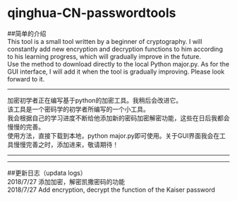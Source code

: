 # qinghua-CN-passwordtools
##简单的介绍<br/>
This tool is a small tool written by a beginner of cryptography. I will constantly add new encryption and decryption functions to him according to his learning progress, which will gradually improve in the future.<br/>
Use the method to download directly to the local Python major.py. As for the GUI interface, I will add it when the tool is gradually improving. Please look forward to it.<br/>
***
加密初学者正在编写基于python的加密工具。我稍后会改进它。<br/>
该工具是一个密码学的初学者所编写的一个小工具。<br/>
我会根据自己的学习进度不断给他添加新的密码加密解密功能，这些在日后我都会慢慢的完善。<br/>
使用方法，直接下载到本地，python major.py即可使用。关于GUI界面我会在工具慢慢完善之时，添加进来，敬请期待！<br/>
***

***
##更新日志（updata logs）<br/>
2018/7/27 添加加密，解密凯撒密码的功能<br/>
2018/7/27 Add encryption, decrypt the function of the Kaiser password
